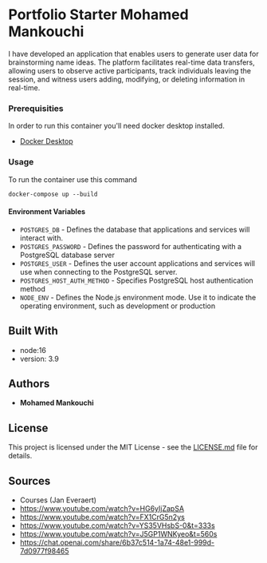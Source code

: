 # Portfolio Starter Mohamed Mankouchi

I have developed an application that enables users to generate user data for brainstorming name ideas. The platform facilitates real-time data transfers, allowing users to observe active participants, track individuals leaving the session, and witness users adding, modifying, or deleting information in real-time.


### Prerequisities


In order to run this container you'll need docker desktop installed.

* [Docker Desktop](https://www.docker.com/products/docker-desktop/)

### Usage


To run the container use this command
```shell
docker-compose up --build
```


#### Environment Variables

* `POSTGRES_DB` - Defines the database that applications and services will interact with.
* `POSTGRES_PASSWORD` - Defines the password for authenticating with a PostgreSQL database server
* `POSTGRES_USER` - Defines the user account applications and services will use when connecting to the PostgreSQL server.
* `POSTGRES_HOST_AUTH_METHOD` - Specifies PostgreSQL host authentication method
* `NODE_ENV` - Defines the Node.js environment mode. Use it to indicate the operating environment, such as development or production


## Built With

* node:16
* version: 3.9



## Authors

* **Mohamed Mankouchi** 


## License

This project is licensed under the MIT License - see the [LICENSE.md](LICENSE.md) file for details.

## Sources
* Courses (Jan Everaert)
* https://www.youtube.com/watch?v=HG6yIjZapSA
* https://www.youtube.com/watch?v=FX1CrG5n2ys
* https://www.youtube.com/watch?v=YS35VHsbS-0&t=333s
* https://www.youtube.com/watch?v=J5GP1WNKyeo&t=560s
* https://chat.openai.com/share/6b37c514-1a74-48e1-999d-7d0977f98465